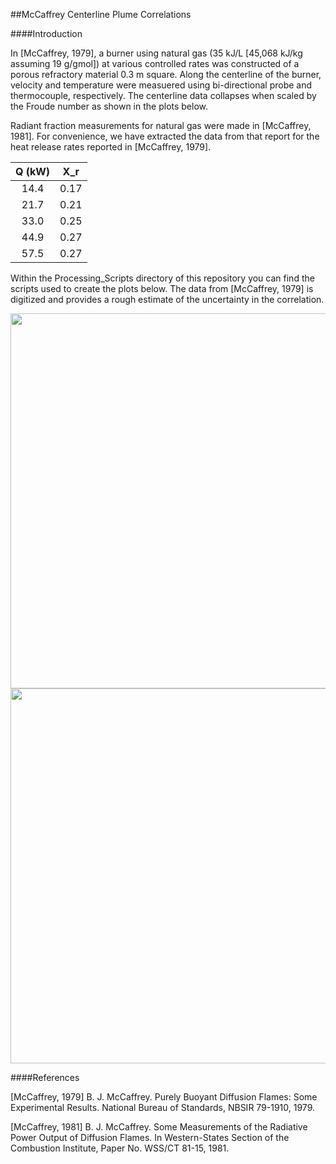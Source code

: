 ##McCaffrey Centerline Plume Correlations

####Introduction

In [McCaffrey, 1979], a burner using natural gas (35 kJ/L [45,068 kJ/kg assuming 19 g/gmol]) at various controlled rates was constructed of a porous refractory material 0.3 m square.  Along the centerline of the burner, velocity and temperature were measuered using bi-directional probe and thermocouple, respectively.  The centerline data collapses when scaled by the Froude number as shown in the plots below.

Radiant fraction measurements for natural gas were made in [McCaffrey, 1981].  For convenience, we have extracted the data from that report for the heat release rates reported in [McCaffrey, 1979].

| Q (kW) |   X_r  |
|:------:|:------:|
| 14.4   | 0.17   |
| 21.7   | 0.21   |
| 33.0   | 0.25   |
| 44.9   | 0.27   |
| 57.5   | 0.27   |

Within the Processing_Scripts directory of this repository you can find the scripts used to create the plots below.  The data from [McCaffrey, 1979] is digitized and provides a rough estimate of the uncertainty in the correlation.

<img src="https://github.com/MaCFP/macfp-db/blob/master/Gaseous_Pool_Fires/McCaffrey_Flames/Documentation/McCaffrey_Velocity_Correlation.png" width="600">

<img src="https://github.com/MaCFP/macfp-db/blob/master/Gaseous_Pool_Fires/McCaffrey_Flames/Documentation/McCaffrey_Temperature_Correlation.png" width="600">


####References

[McCaffrey, 1979] B. J. McCaffrey. Purely Buoyant Diffusion Flames: Some Experimental Results. National Bureau of Standards, NBSIR 79-1910, 1979.

[McCaffrey, 1981] B. J. McCaffrey. Some Measurements of the Radiative Power Output of Diffusion Flames. In Western-States Section of the Combustion Institute, Paper No. WSS/CT 81-15, 1981.

